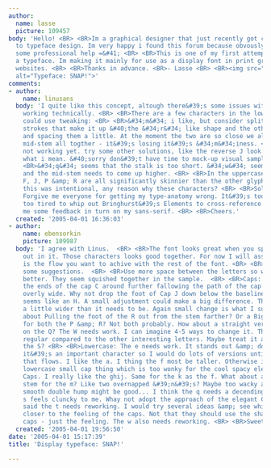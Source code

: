 ```yaml
---
author:
  name: lasse
  picture: 109457
body: 'Hello! <BR> <BR>Im a graphical designer that just recently got completely addicted
  to typeface design. Im very happy i found this forum because obvously i will need
  some professional help =&#41; <BR> <BR>This is one of my first attempts at designing
  a typeface. Im making it mainly for use as a display font in print graphics and
  websites. <BR> <BR>Thanks in advance. <BR>- Lasse <BR> <BR><img src="http://www.typophile.com/forums/messages/29/68555.gif"
  alt="Typeface: SNAP!">'
comments:
- author:
    name: linusans
  body: 'I quite like this concept, altough there&#39;s some issues with the way its
    working technically. <BR> <BR>There are a few characters in the lower case that
    could use tweaking: <BR> <BR>&#34;m&#34; i like, but consider splitting the two
    strokes that make it up &#40;the &#34;r&#34; like shape and the other curve&#41;
    and spacing them a little. At the moment the two are so close we almost lose the
    mid-stem all togther - it&#39;s losing it&#39;s &#34;m&#34;iness. <BR> <BR>&#34;t&#34;
    not working yet. try some other solutions, like the reverse J look -  if you know
    what i mean. &#40;sorry don&#39;t have time to mock-up visual samples&#41;. <BR>
    <BR>&#34;q&#34; seems that the stalk is too short. &#34;w&#34; seems too flat
    and the mid-stem needs to come up higher. <BR> <BR>In the uppercase the C, E,
    F, J, P &amp; R are all significantly skinnier than the other glyphs. I guess
    this was intentional, any reason why these characters? <BR> <BR>Solid effort overall.
    Forgive me everyone for getting my type-anatomy wrong. It&#39;s too late and I&#39;m
    too tired to whip out Bringhurst&#39;s Elements to cross-reference. Please, give
    me some feedback in turn on my sans-serif. <BR> <BR>Cheers.'
  created: '2005-04-01 16:36:03'
- author:
    name: ebensorkin
    picture: 109987
  body: 'I agree with Linus.  <BR> <BR>The font looks great when you spell your name
    out in it. Those characters looks good together. For now I will assume that that
    is the flow you want to achive with the rest of the font. <BR> <BR>I would add
    some suggestions.  <BR> <BR>Use more space between the letters so we can see them
    better. They seem squished together in the sample.  <BR> <BR>Caps: Maybe pull
    the ends of the cap C around further fallowing the path of the cap O. The D is
    overly wide. Why not drop the foot of Cap J down below the baseline? The Cap K
    seems like an H. A small adjustment could make a big difference. The cap M seems
    a little wider than it needs to be. Again small change is what I suggest. What
    about Pulling the foot of the R out from the stem farther? Or a Bigger counter
    for both the P &amp; R? Not both probably. How about a straight vertical tail
    on the Q? The W needs work. I can imagine 4-5 ways to change it. The Z is a little
    regular compared to the other interesting letters. Maybe treat it a bit more like
    the S? <BR> <BR>Lowercase: The e needs work. It stands out &amp; doesn&#39;t flow.
    it&#39;s an important character so I would do lots of versions until you get one
    that flows. I like the a. I thing the f most be taller. Otherwise it is a mixed
    lowercase small cap thing which is too wonky for the cool spacy elegance of the
    Caps. I really like the ghij. Same for the k as the f. What about a double mid
    stem for the m? Like two overnapped &#39;n&#39;s? Maybe too wacky also. Just a
    smooth double hump might be good... I think the q needs a decending tail. The
    s feels cluncky to me. Whay not adopt the approach of the elegant Cap S? As Linus
    said the t needs reworking. I would try several ideas &amp; see which ones feel
    closer to the feeling of the caps. Not that they should use the shapes of the
    caps - just the feeling. The w also needs reworking. <BR> <BR>Sweet font!'
  created: '2005-04-01 19:56:50'
date: '2005-04-01 15:17:39'
title: 'Display typeface: SNAP!'

---
```

